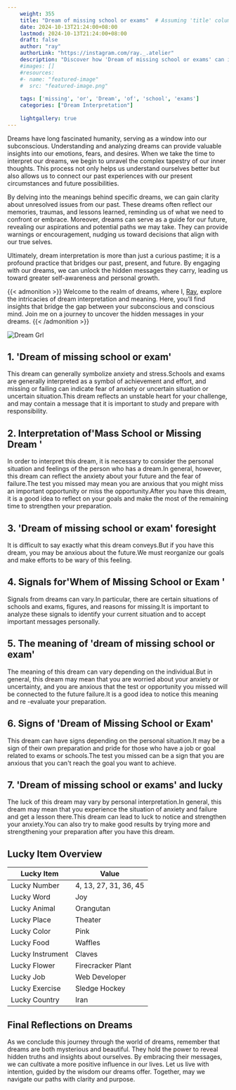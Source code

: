 ```yaml
---
    weight: 355
    title: "Dream of missing school or exams"  # Assuming 'title' column exists
    date: 2024-10-13T21:24:00+08:00
    lastmod: 2024-10-13T21:24:00+08:00
    draft: false
    author: "ray"
    authorLink: "https://instagram.com/ray._.atelier"
    description: "Discover how 'Dream of missing school or exams' can interpret your future and uncover its significant meanings in your life."
    #images: []
    #resources:
    #- name: "featured-image"
    #  src: "featured-image.png"
    
    tags: ['missing', 'or', 'Dream', 'of', 'school', 'exams']
    categories: ["Dream Interpretation"]
    
    lightgallery: true
---
```

    
Dreams have long fascinated humanity, serving as a window into our subconscious. Understanding and analyzing dreams can provide valuable insights into our emotions, fears, and desires. When we take the time to interpret our dreams, we begin to unravel the complex tapestry of our inner thoughts. This process not only helps us understand ourselves better but also allows us to connect our past experiences with our present circumstances and future possibilities.

By delving into the meanings behind specific dreams, we can gain clarity about unresolved issues from our past. These dreams often reflect our memories, traumas, and lessons learned, reminding us of what we need to confront or embrace. Moreover, dreams can serve as a guide for our future, revealing our aspirations and potential paths we may take. They can provide warnings or encouragement, nudging us toward decisions that align with our true selves.

Ultimately, dream interpretation is more than just a curious pastime; it is a profound practice that bridges our past, present, and future. By engaging with our dreams, we can unlock the hidden messages they carry, leading us toward greater self-awareness and personal growth.

{{< admonition >}}
Welcome to the realm of dreams, where I, [Ray](https://instagram.com/ray._.atelier), explore the intricacies of dream interpretation and meaning. Here, you’ll find insights that bridge the gap between your subconscious and conscious mind. Join me on a journey to uncover the hidden messages in your dreams.
{{< /admonition >}}

![Dream Grl](https://cdn.pixabay.com/photo/2017/11/02/03/35/gothic-2910057_1280.jpg "Dream Grl")

## 1. 'Dream of missing school or exam'
This dream can generally symbolize anxiety and stress.Schools and exams are generally interpreted as a symbol of achievement and effort, and missing or failing can indicate fear of anxiety or uncertain situation or uncertain situation.This dream reflects an unstable heart for your challenge, and may contain a message that it is important to study and prepare with responsibility.

## 2. Interpretation of'Mass School or Missing Dream '
In order to interpret this dream, it is necessary to consider the personal situation and feelings of the person who has a dream.In general, however, this dream can reflect the anxiety about your future and the fear of failure.The test you missed may mean you are anxious that you might miss an important opportunity or miss the opportunity.After you have this dream, it is a good idea to reflect on your goals and make the most of the remaining time to strengthen your preparation.

## 3. 'Dream of missing school or exam' foresight
It is difficult to say exactly what this dream conveys.But if you have this dream, you may be anxious about the future.We must reorganize our goals and make efforts to be wary of this feeling.

## 4. Signals for'Whem of Missing School or Exam '
Signals from dreams can vary.In particular, there are certain situations of schools and exams, figures, and reasons for missing.It is important to analyze these signals to identify your current situation and to accept important messages personally.

## 5. The meaning of 'dream of missing school or exam'
The meaning of this dream can vary depending on the individual.But in general, this dream may mean that you are worried about your anxiety or uncertainty, and you are anxious that the test or opportunity you missed will be connected to the future failure.It is a good idea to notice this meaning and re -evaluate your preparation.

## 6. Signs of 'Dream of Missing School or Exam'
This dream can have signs depending on the personal situation.It may be a sign of their own preparation and pride for those who have a job or goal related to exams or schools.The test you missed can be a sign that you are anxious that you can't reach the goal you want to achieve.

## 7. 'Dream of missing school or exams' and lucky
The luck of this dream may vary by personal interpretation.In general, this dream may mean that you experience the situation of anxiety and failure and get a lesson there.This dream can lead to luck to notice and strengthen your anxiety.You can also try to make good results by trying more and strengthening your preparation after you have this dream.

## Lucky Item Overview
| Lucky Item          | Value              |
|---------------|--------------------|
| Lucky Number        | 4, 13, 27, 31, 36, 45  |
| Lucky Word          | Joy |
| Lucky Animal        | Orangutan |
| Lucky Place         | Theater     |
| Lucky Color         | Pink     |
| Lucky Food          | Waffles      |
| Lucky Instrument    | Claves |
| Lucky Flower        | Firecracker Plant    |
| Lucky Job           | Web Developer       |
| Lucky Exercise      | Sledge Hockey  |
| Lucky Country       | Iran    |


##  Final Reflections on Dreams

As we conclude this journey through the world of dreams, remember that dreams are both mysterious and beautiful. They hold the power to reveal hidden truths and insights about ourselves. By embracing their messages, we can cultivate a more positive influence in our lives. Let us live with intention, guided by the wisdom our dreams offer. Together, may we navigate our paths with clarity and purpose.
